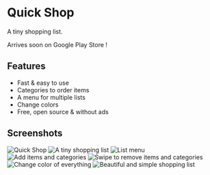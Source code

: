 # Quick Shop

A tiny shopping list.

Arrives soon on Google Play Store !

## Features

- Fast & easy to use
- Categories to order items
- A menu for multiple lists
- Change colors
- Free, open source & without ads

## Screenshots

![Quick Shop](res/screenshots/banner.jpg "Quick Shop")
![A tiny shopping list](res/screenshots/list_nocolor.jpg "A tiny shopping list")
![List menu](res/screenshots/menu.jpg "List menu")
![Add items and categories](res/screenshots/add.jpg "Add items and categories")
![Swipe to remove items and categories](res/screenshots/rm.jpg "Swipe to remove items and categories")
![Change color of everything](res/screenshots/color.jpg "Change color of everything")
![Beautiful and simple shopping list](res/screenshots/list_color.jpg "Beautiful and simple shopping list")
